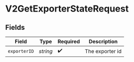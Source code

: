 # V2GetExporterStateRequest


## Fields

| Field              | Type               | Required           | Description        |
| ------------------ | ------------------ | ------------------ | ------------------ |
| `exporterID`       | *string*           | :heavy_check_mark: | The exporter id    |